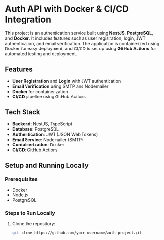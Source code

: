 # Auth API with Docker & CI/CD Integration

This project is an authentication service built using **NestJS**, **PostgreSQL**, and **Docker**. It includes features such as user registration, login, JWT authentication, and email verification. The application is containerized using Docker for easy deployment, and CI/CD is set up using **GitHub Actions** for automated testing and deployment.

## Features
- **User Registration** and **Login** with JWT authentication
- **Email Verification** using SMTP and Nodemailer
- **Docker** for containerization
- **CI/CD** pipeline using GitHub Actions

## Tech Stack
- **Backend**: NestJS, TypeScript
- **Database**: PostgreSQL
- **Authentication**: JWT (JSON Web Tokens)
- **Email Service**: Nodemailer (SMTP)
- **Containerization**: Docker
- **CI/CD**: GitHub Actions

## Setup and Running Locally

### Prerequisites
- Docker
- Node.js
- PostgreSQL

### Steps to Run Locally
1. Clone the repository:
   ```bash
   git clone https://github.com/your-username/auth-project.git
